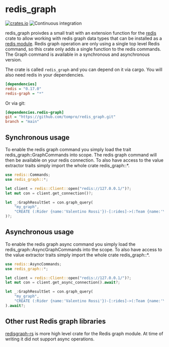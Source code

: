 # redis_graph

[![crates.io](https://img.shields.io/badge/crates.io-v0.1.1-orange)](https://crates.io/crates/redis_graph)
![Continuous integration](https://github.com/tompro/redis_graph/workflows/Continuous%20integration/badge.svg)

redis_graph proivdes a small trait with an extension function for the
[redis](https://docs.rs/redis/) crate to allow working with redis graph 
data types that can be installed as a [redis module](https://oss.redislabs.com/redisgraph). 
Redis graph operation are only using a single top level Redis command, so 
this crate only adds a single function to the redis commands.
The Graph command is available in a synchronous and asynchronous version.

The crate is called `redis_graph` and you can depend on it via cargo. You will
also need redis in your dependencies.

```ini
[dependencies]
redis = "0.17.0"
redis-graph = "*"
```

Or via git:

```ini
[dependencies.redis-graph]
git = "https://github.com/tompro/redis_graph.git"
branch = "main"
```


## Synchronous usage

To enable the redis graph command you simply load the trait
redis_graph::GraphCommands into scope. The redis graph
command will then be available on your redis connection.
To also have access to the value extractor traits simply import 
the whole crate redis_graph::*.

 
```rust
use redis::Commands;
use redis_graph::*;

let client = redis::Client::open("redis://127.0.0.1/")?;
let mut con = client.get_connection()?;

let _:GraphResultSet = con.graph_query(
    "my_graph", 
    "CREATE (:Rider {name:'Valentino Rossi'})-[:rides]->(:Team {name:'Yamaha'})"
)?;
```


## Asynchronous usage

To enable the redis graph async command you simply load the
redis_graph::AsyncGraphCommands into the scope. To also have access 
to the value extractor traits simply import the whole crate redis_graph::*.

```rust
use redis::AsyncCommands;
use redis_graph::*;

let client = redis::Client::open("redis://127.0.0.1/")?;
let mut con = client.get_async_connection().await?;

let _:GraphResultSet = con.graph_query(
    "my_graph", 
    "CREATE (:Rider {name:'Valentino Rossi'})-[:rides]->(:Team {name:'Yamaha'})"
).await?;
```

## Other rust Redis graph libraries

[redisgraph-rs](https://github.com/malte-v/redisgraph-rs) is more high level crate 
for the Redis graph module. At time of writing it did not support async operations. 
